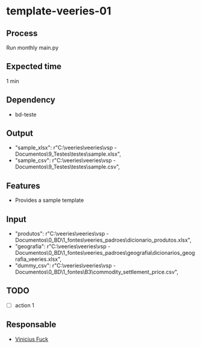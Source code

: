 # template-veeries-01

## Process

Run monthly main.py

## Expected time

1 min

## Dependency

- bd-teste

## Output

- "sample_xlsx": r"C:\veeries\veeries\vsp - Documentos\9_Testes\testes\sample.xlsx",
- "sample_csv": r"C:\veeries\veeries\vsp - Documentos\9_Testes\testes\sample.csv",

## Features

- Provides a sample template

## Input

- "produtos": r"C:\veeries\veeries\vsp - Documentos\0_BD\1_fontes\veeries_padroes\dicionario_produtos.xlsx",
- "geografia": r"C:\veeries\veeries\vsp - Documentos\0_BD\1_fontes\veeries_padroes\geografia\dicionarios_geografia_veeries.xlsx",
- "dummy_csv": r"C:\veeries\veeries\vsp - Documentos\0_BD\1_fontes\B3\commodity_settlement_price.csv",

## TODO

- [ ] action 1

## Responsable

- [Vinicius Fuck](https://github.com/viniciusriosfuck)
